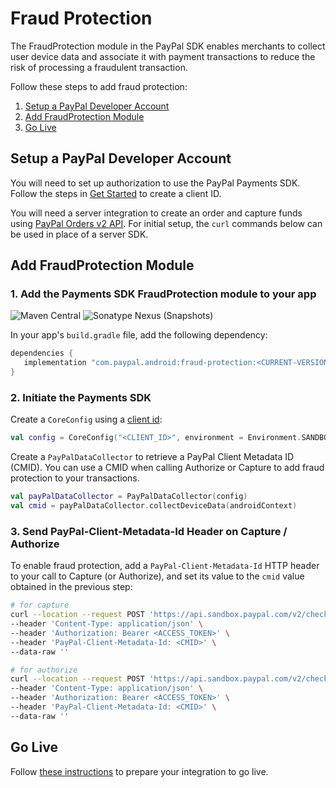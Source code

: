 # Fraud Protection

The FraudProtection module in the PayPal SDK enables merchants to collect user device data and associate it with payment transactions to reduce the risk of processing a fraudulent transaction.

Follow these steps to add fraud protection:

1. [Setup a PayPal Developer Account](#setup-a-paypal-developer-account)
2. [Add FraudProtection Module](#add-fraudprotection-module)
3. [Go Live](#go-live)

## Setup a PayPal Developer Account

You will need to set up authorization to use the PayPal Payments SDK. 
Follow the steps in [Get Started](https://developer.paypal.com/api/rest/#link-getstarted) to create a client ID. 

You will need a server integration to create an order and capture funds using [PayPal Orders v2 API](https://developer.paypal.com/docs/api/orders/v2). 
For initial setup, the `curl` commands below can be used in place of a server SDK.

## Add FraudProtection Module

### 1. Add the Payments SDK FraudProtection module to your app

![Maven Central](https://img.shields.io/maven-central/v/com.paypal.android/fraud-protection?style=for-the-badge) ![Sonatype Nexus (Snapshots)](https://img.shields.io/nexus/s/com.paypal.android/fraud-protection?server=https%3A%2F%2Foss.sonatype.org&style=for-the-badge)

In your app's `build.gradle` file, add the following dependency:

```groovy
dependencies {
   implementation "com.paypal.android:fraud-protection:<CURRENT-VERSION>"
}
```

### 2. Initiate the Payments SDK

Create a `CoreConfig` using a [client id](https://developer.paypal.com/api/rest/):

```kotlin
val config = CoreConfig("<CLIENT_ID>", environment = Environment.SANDBOX)
```

Create a `PayPalDataCollector` to retrieve a PayPal Client Metadata ID (CMID). You can use a CMID when calling Authorize or Capture to add fraud protection to your transactions.

```kotlin
val payPalDataCollector = PayPalDataCollector(config)
val cmid = payPalDataCollector.collectDeviceData(androidContext)
```

### 3. Send PayPal-Client-Metadata-Id Header on Capture / Authorize

To enable fraud protection, add a `PayPal-Client-Metadata-Id` HTTP header to your call to Capture (or Authorize), and set its value to the `cmid` value obtained in the previous step:

```bash
# for capture
curl --location --request POST 'https://api.sandbox.paypal.com/v2/checkout/orders/<ORDER_ID>/capture' \
--header 'Content-Type: application/json' \
--header 'Authorization: Bearer <ACCESS_TOKEN>' \
--header 'PayPal-Client-Metadata-Id: <CMID>' \
--data-raw ''

# for authorize
curl --location --request POST 'https://api.sandbox.paypal.com/v2/checkout/orders/<ORDER_ID>/authorize' \
--header 'Content-Type: application/json' \
--header 'Authorization: Bearer <ACCESS_TOKEN>' \
--header 'PayPal-Client-Metadata-Id: <CMID>' \
--data-raw ''
```

## Go Live

Follow [these instructions](https://developer.paypal.com/api/rest/production/) to prepare your integration to go live.

